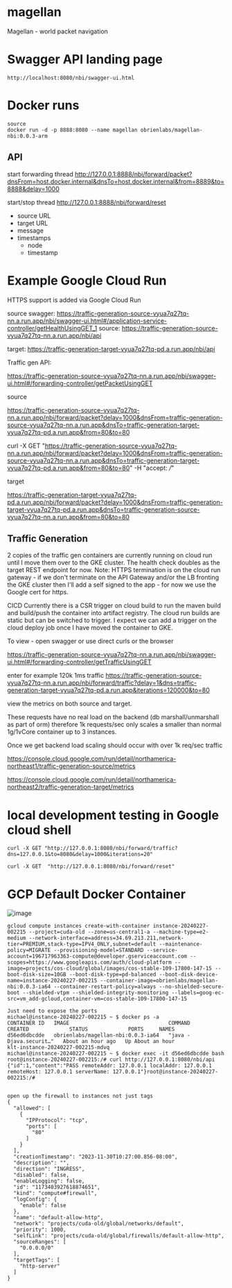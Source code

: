 # magellan
Magellan - world packet navigation

# Swagger API landing page
```
http://localhost:8080/nbi/swagger-ui.html
```
# Docker runs
```
source
docker run -d -p 8888:8080 --name magellan obrienlabs/magellan-nbi:0.0.3-arm
```

## API
start forwarding thread http://127.0.0.1:8888/nbi/forward/packet?dnsFrom=host.docker.internal&dnsTo=host.docker.internal&from=8889&to=8888&delay=1000

start/stop thread http://127.0.0.1:8888/nbi/forward/reset

- source URL
- target URL
- message
- timestamps
  - node
  - timestamp

# Example Google Cloud Run

HTTPS support is added via Google Cloud Run

source swagger: https://traffic-generation-source-vyua7q27tq-nn.a.run.app/nbi/swagger-ui.html#/application-service-controller/getHealthUsingGET_1
source: https://traffic-generation-source-vyua7q27tq-nn.a.run.app/nbi/api

target: https://traffic-generation-target-vyua7q27tq-pd.a.run.app/nbi/api

Traffic gen API: 

https://traffic-generation-source-vyua7q27tq-nn.a.run.app/nbi/swagger-ui.html#/forwarding-controller/getPacketUsingGET

source

https://traffic-generation-source-vyua7q27tq-nn.a.run.app/nbi/forward/packet?delay=1000&dnsFrom=traffic-generation-source-vyua7q27tq-nn.a.run.app&dnsTo=traffic-generation-target-vyua7q27tq-pd.a.run.app&from=80&to=80

curl -X GET "https://traffic-generation-source-vyua7q27tq-nn.a.run.app/nbi/forward/packet?delay=1000&dnsFrom=traffic-generation-source-vyua7q27tq-nn.a.run.app&dnsTo=traffic-generation-target-vyua7q27tq-pd.a.run.app&from=80&to=80" -H "accept: */*"

target

https://traffic-generation-target-vyua7q27tq-pd.a.run.app/nbi/forward/packet?delay=1000&dnsFrom=traffic-generation-target-vyua7q27tq-pd.a.run.app&dnsTo=traffic-generation-source-vyua7q27tq-nn.a.run.app&from=80&to=80


## Traffic Generation

2 copies of the traffic gen containers are currently running on cloud run until I move them over to the GKE cluster.
The health check doubles as the target REST endpoint for now.
Note: HTTPS termination is on the cloud run gateway - if we don't terminate on the API Gateway and/or the LB fronting the GKE cluster then I'll add a self signed to the app - for now we use the Google cert for https.

CICD
Currently there is a CSR trigger on cloud build to run the maven build and build/push the container into artifact registry.  The cloud run builds are static but can be switched to trigger.  I expect we can add a trigger on the cloud deploy job once I have moved the container to GKE.

To view - open swagger or use direct curls or the browser

https://traffic-generation-source-vyua7q27tq-nn.a.run.app/nbi/swagger-ui.html#/forwarding-controller/getTrafficUsingGET

enter for example 120k 1ms traffic https://traffic-generation-source-vyua7q27tq-nn.a.run.app/nbi/forward/traffic?delay=1&dns=traffic-generation-target-vyua7q27tq-pd.a.run.app&iterations=120000&to=80 

view the metrics on both source and target. 

These requests have no real load on the backend (db marshall/unmarshall as part of orm) therefore 1k requests/sec only scales a smaller than normal 1g/1vCore container up to 3 instances.  

Once we get backend load scaling should occur with over 1k req/sec traffic

https://console.cloud.google.com/run/detail/northamerica-northeast1/traffic-generation-source/metrics

https://console.cloud.google.com/run/detail/northamerica-northeast2/traffic-generation-target/metrics


# local development testing in Google cloud shell
```
curl -X GET "http://127.0.0.1:8080/nbi/forward/traffic?dns=127.0.0.1&to=8080&delay=1000&iterations=20"

curl -X GET  "http://127.0.0.1:8080/nbi/forward/reset"
```

# GCP Default Docker Container
![image](https://github.com/obrienlabs/magellan/assets/24765473/3a541589-bcf6-4de6-a3a8-04312ab93247)

```
gcloud compute instances create-with-container instance-20240227-002215 --project=cuda-old --zone=us-central1-a --machine-type=e2-medium --network-interface=address=34.69.213.211,network-tier=PREMIUM,stack-type=IPV4_ONLY,subnet=default --maintenance-policy=MIGRATE --provisioning-model=STANDARD --service-account=196717963363-compute@developer.gserviceaccount.com --scopes=https://www.googleapis.com/auth/cloud-platform --image=projects/cos-cloud/global/images/cos-stable-109-17800-147-15 --boot-disk-size=10GB --boot-disk-type=pd-balanced --boot-disk-device-name=instance-20240227-002215 --container-image=obrienlabs/magellan-nbi:0.0.3-ia64 --container-restart-policy=always --no-shielded-secure-boot --shielded-vtpm --shielded-integrity-monitoring --labels=goog-ec-src=vm_add-gcloud,container-vm=cos-stable-109-17800-147-15

Just need to expose the ports
michael@instance-20240227-002215 ~ $ docker ps -a
CONTAINER ID   IMAGE                                COMMAND                  CREATED             STATUS             PORTS     NAMES
d56ed6dbcdde   obrienlabs/magellan-nbi:0.0.3-ia64   "java -Djava.securit…"   About an hour ago   Up About an hour             klt-instance-20240227-002215-mdvq
michael@instance-20240227-002215 ~ $ docker exec -it d56ed6dbcdde bash
root@instance-20240227-002215:/# curl http://127.0.0.1:8080/nbi/api
{"id":1,"content":"PASS remoteAddr: 127.0.0.1 localAddr: 127.0.0.1 remoteHost: 127.0.0.1 serverName: 127.0.0.1"}root@instance-20240227-002215:/# 


open up the firewall to instances not just tags
{
  "allowed": [
    {
      "IPProtocol": "tcp",
      "ports": [
        "80"
      ]
    }
  ],
  "creationTimestamp": "2023-11-30T10:27:00.856-08:00",
  "description": "",
  "direction": "INGRESS",
  "disabled": false,
  "enableLogging": false,
  "id": "1173403927618874651",
  "kind": "compute#firewall",
  "logConfig": {
    "enable": false
  },
  "name": "default-allow-http",
  "network": "projects/cuda-old/global/networks/default",
  "priority": 1000,
  "selfLink": "projects/cuda-old/global/firewalls/default-allow-http",
  "sourceRanges": [
    "0.0.0.0/0"
  ],
  "targetTags": [
    "http-server"
  ]
}

  
```
